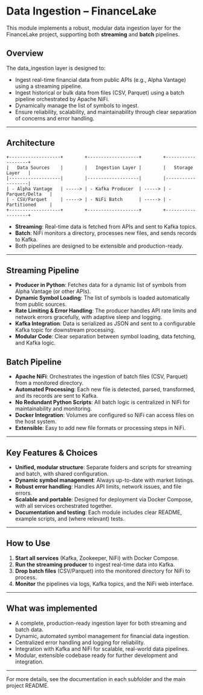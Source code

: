 # Data Ingestion – FinanceLake

This module implements a robust, modular data ingestion layer for the FinanceLake project, supporting both **streaming** and **batch** pipelines.

## Overview

The data_ingestion layer is designed to:

- Ingest real-time financial data from public APIs (e.g., Alpha Vantage) using a streaming pipeline.
- Ingest historical or bulk data from files (CSV, Parquet) using a batch pipeline orchestrated by Apache NiFi.
- Dynamically manage the list of symbols to ingest.
- Ensure reliability, scalability, and maintainability through clear separation of concerns and error handling.

---

## Architecture

```
+-------------------+        +-------------------+        +-------------------+
|   Data Sources    |        |   Ingestion Layer |        |   Storage Layer   |
|-------------------|        |-------------------|        |-------------------|
| - Alpha Vantage   | -----> | - Kafka Producer  | -----> | - Parquet/Delta   |
| - CSV/Parquet     | -----> | - NiFi Batch      | -----> | - Partitioned     |
+-------------------+        +-------------------+        +-------------------+
```

- **Streaming**: Real-time data is fetched from APIs and sent to Kafka topics.
- **Batch**: NiFi monitors a directory, processes new files, and sends records to Kafka.
- Both pipelines are designed to be extensible and production-ready.

---

## Streaming Pipeline

- **Producer in Python**: Fetches data for a dynamic list of symbols from Alpha Vantage (or other APIs).
- **Dynamic Symbol Loading**: The list of symbols is loaded automatically from public sources.
- **Rate Limiting & Error Handling**: The producer handles API rate limits and network errors gracefully, with adaptive sleep and logging.
- **Kafka Integration**: Data is serialized as JSON and sent to a configurable Kafka topic for downstream processing.
- **Modular Code**: Clear separation between symbol loading, data fetching, and Kafka logic.

## Batch Pipeline

- **Apache NiFi**: Orchestrates the ingestion of batch files (CSV, Parquet) from a monitored directory.
- **Automated Processing**: Each new file is detected, parsed, transformed, and its records are sent to Kafka.
- **No Redundant Python Scripts**: All batch logic is centralized in NiFi for maintainability and monitoring.
- **Docker Integration**: Volumes are configured so NiFi can access files on the host system.
- **Extensible**: Easy to add new file formats or processing steps in NiFi.

---

## Key Features & Choices

- **Unified, modular structure**: Separate folders and scripts for streaming and batch, with shared configuration.
- **Dynamic symbol management**: Always up-to-date with market listings.
- **Robust error handling**: Handles API limits, network issues, and file errors.
- **Scalable and portable**: Designed for deployment via Docker Compose, with all services orchestrated together.
- **Documentation and testing**: Each module includes clear README, example scripts, and (where relevant) tests.

---

## How to Use

1. **Start all services** (Kafka, Zookeeper, NiFi) with Docker Compose.
2. **Run the streaming producer** to ingest real-time data into Kafka.
3. **Drop batch files** (CSV/Parquet) into the monitored directory for NiFi to process.
4. **Monitor** the pipelines via logs, Kafka topics, and the NiFi web interface.

---

## What was implemented

- A complete, production-ready ingestion layer for both streaming and batch data.
- Dynamic, automated symbol management for financial data ingestion.
- Centralized error handling and logging for reliability.
- Integration with Kafka and NiFi for scalable, real-world data pipelines.
- Modular, extensible codebase ready for further development and integration.

---

For more details, see the documentation in each subfolder and the main project README.
